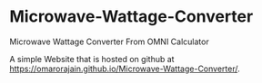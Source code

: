# Microwave-Wattage-Converter
Microwave Wattage Converter From OMNI Calculator

A simple Website that is hosted on github at https://omarorajain.github.io/Microwave-Wattage-Converter/. 
